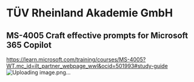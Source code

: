 # TÜV Rheinland Akademie GmbH
## MS-4005 Craft effective prompts for Microsoft 365 Copilot
https://learn.microsoft.com/training/courses/MS-4005?WT.mc_id=ilt_partner_webpage_wwl&ocid=501993#study-guide
![Uploading image.png…]()

